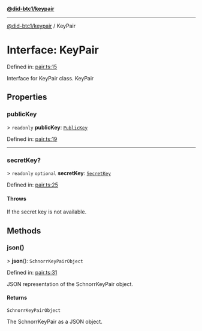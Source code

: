 [**@did-btc1/keypair**](../README.md)

***

[@did-btc1/keypair](../globals.md) / KeyPair

# Interface: KeyPair

Defined in: [pair.ts:15](https://github.com/dcdpr/did-btc1-js/blob/4ab6f9915d95beed9bc633644c9db1539395f512/packages/keypair/src/pair.ts#L15)

Interface for KeyPair class.
 KeyPair

## Properties

### publicKey

&gt; `readonly` **publicKey**: [`PublicKey`](../classes/PublicKey.md)

Defined in: [pair.ts:19](https://github.com/dcdpr/did-btc1-js/blob/4ab6f9915d95beed9bc633644c9db1539395f512/packages/keypair/src/pair.ts#L19)

***

### secretKey?

&gt; `readonly` `optional` **secretKey**: [`SecretKey`](../classes/SecretKey.md)

Defined in: [pair.ts:25](https://github.com/dcdpr/did-btc1-js/blob/4ab6f9915d95beed9bc633644c9db1539395f512/packages/keypair/src/pair.ts#L25)

#### Throws

If the secret key is not available.

## Methods

### json()

&gt; **json**(): `SchnorrKeyPairObject`

Defined in: [pair.ts:31](https://github.com/dcdpr/did-btc1-js/blob/4ab6f9915d95beed9bc633644c9db1539395f512/packages/keypair/src/pair.ts#L31)

JSON representation of the SchnorrKeyPair object.

#### Returns

`SchnorrKeyPairObject`

The SchnorrKeyPair as a JSON object.
